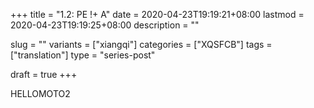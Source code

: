 +++
title = "1.2: PE !+ A"
date = 2020-04-23T19:19:21+08:00
lastmod = 2020-04-23T19:19:25+08:00
description = ""

slug = ""
variants = ["xiangqi"]
categories = ["XQSFCB"]
tags = ["translation"]
type = "series-post"

draft = true
+++

HELLOMOTO2
